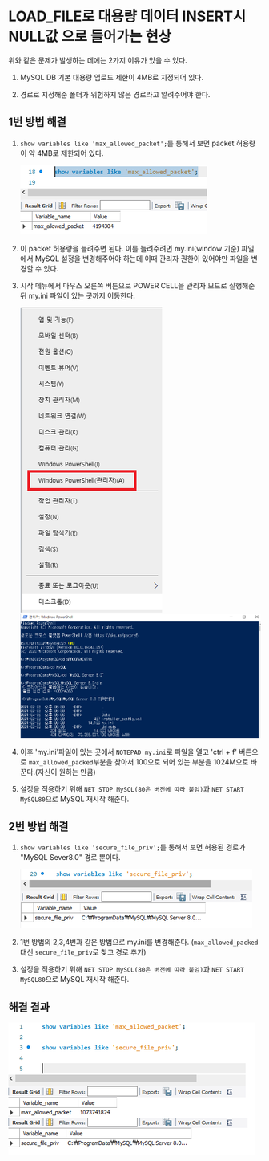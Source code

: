 # LOAD_FILE로 대용량 데이터 INSERT시 NULL값 으로 들어가는 현상

위와 같은 문제가 발생하는 데에는 2가지 이유가 있을 수 있다.

1. MySQL DB 기본 대용량 업로드 제한이 4MB로 지정되어 있다.

2. 경로로 지정해준 폴더가 위험하지 않은 경로라고 알려주어야 한다.

## 1번 방법 해결

1. `show variables like 'max_allowed_packet';`를 통해서 보면 packet 허용량이 약 4MB로 제한되어 있다.

    ![packet 허용량](/picture/max_allowed_packet.PNG)

2. 이 packet 허용량을 늘려주면 된다. 이를 늘려주려면 my.ini(window 기준) 파일에서 MySQL 설정을 변경해주어야 하는데 이때 관리자 권한이 있어야만 파일을 변경할 수 있다.

3. 시작 메뉴에서 마우스 오른쪽 버튼으로 POWER CELL을 관리자 모드로 실행해준뒤 my.ini 파일이 있는 곳까지 이동한다.

    ![PowerShell 관리자](/picture/PowerShell_관리자모드.PNG)
    ![MySQL 설정파일 경로](/picture/mysql_설정파일_경로.PNG)

4. 이후 'my.ini'파일이 있는 곳에서 `NOTEPAD my.ini`로 파일을 열고 'ctrl + f' 버튼으로 `max_allowed_packed`부분을 찾아서 100으로 되어 있는 부분을 1024M으로 바꾼다.(자신이 원하는 만큼)

5. 설정을 적용하기 위해 `NET STOP MySQL(80은 버전에 따라 붙임)`과 `NET START MySQL80`으로 MySQL 재시작 해준다.

## 2번 방법 해결

1. `show variables like 'secure_file_priv';`를 통해서 보면 허용된 경로가 "MySQL Sever8.0" 경로 뿐이다.

    ![허용된 경로](/picture/secure_file_priv.PNG)

2. 1번 방법의 2,3,4번과 같은 방법으로 my.ini를 변경해준다. (`max_allowed_packed`대신 `secure_file_priv`로 찾고 경로 추가)

3. 설정을 적용하기 위해 `NET STOP MySQL(80은 버전에 따라 붙임)`과 `NET START MySQL80`으로 MySQL 재시작 해준다.


## 해결 결과

![바뀐 결과 값](/picture/설정파일_변경_후.PNG)